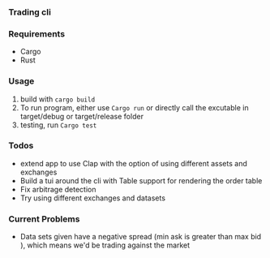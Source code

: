 ### Trading cli 

### Requirements
- Cargo 
- Rust 


### Usage

1. build with ``` cargo build ```
2. To run program, either use ``` Cargo run ``` or directly call the excutable in target/debug or target/release folder
3. testing, run  ``` Cargo test ``` 


### Todos
- extend app to use Clap with the option of using different assets and exchanges 
- Build a tui around the cli with Table support for rendering the order table
- Fix arbitrage detection
- Try using different exchanges and datasets

### Current Problems
- Data sets given have a negative spread (min ask is greater than max bid ), which means we'd be trading against the market
